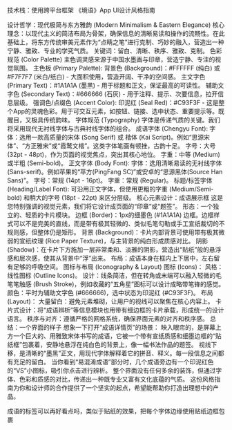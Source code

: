 技术栈：使用跨平台框架
《境语》App UI设计风格指南

设计哲学：现代极简与东方雅韵 (Modern Minimalism & Eastern Elegance)
核心理念：以现代主义的简洁布局为骨架，确保信息的清晰易读和操作的流畅性。在此基础上，将东方传统审美元素作为“点睛之笔”进行克制、巧妙的融入，营造出一种宁静、雅致、专业的学究气质。
关键词：留白、清晰、秩序、雅致、克制。
色彩规范 (Color Palette) 主色调灵感来源于中国水墨画与印章，营造宁静、专注的视觉氛围。
主色板 (Primary Palette):
背景色 (Background)：#FFFFFF (纯白) 或 #F7F7F7 (米白/纸白) - 大面积使用，营造开阔、干净的空间感。
主文字色 (Primary Text)：#1A1A1A (墨黑) - 用于标题和正文，保证最高的可读性。
辅助文字色 (Secondary Text)：#666666 (石灰) - 用于注释、提示、次要信息，拉开信息层级。
强调色/点缀色 (Accent Color):
印泥红 (Seal Red)：#C93F3F - 这是整个App的灵魂色彩。用于可交互元素，如按钮、链接、选中状态、重要提示等。既醒目，又极具传统韵味。
字体规范 (Typography) 字体是传递气质的关键。我们将采用现代无衬线字体与古典衬线字体的组合。
成语字体 (Chengyu Font):
字体：选用一款高质量的宋体 (Song Serif) 或 楷体 (Kai Script)。例如“思源宋体”、“方正雅宋”或“霞鹜文楷”。这类字体笔画有顿挫，古韵十足。
字号：大号 (32pt - 48pt)，作为页面的视觉焦点，突出其核心地位。
字重：中等 (Medium) 或半粗 (Semi-bold)。
正文字体 (Body Font):
字体：选用清晰易读的无衬线字体 (Sans-serif)。例如苹果的“苹方(PingFang SC)”或安卓的“思源黑体(Source Han Sans)”。
字号：常规 (14pt - 16pt)。
字重：常规 (Regular)。
标题/标签字体 (Heading/Label Font):
可沿用正文字体，但使用更粗的字重 (Medium/Semi-bold) 和稍大的字号 (18pt - 22pt) 来区分层级。
核心元素设计：成语展示框 这是您特别强调的视觉元素，我们将它设计成页面的“印章”或“题签”。
形态：一个独立的、轻质的卡片模块。
边框 (Border)：1px的细墨色 (#1A1A1A) 边框。边框样式可以不是完美的直线，而是带有极其轻微的、类似毛笔勾勒或手工宣纸裁切的不规则感，但整体仍是矩形。
背景 (Background)：卡片内部背景可使用带有极其微弱的宣纸纹理 (Rice Paper Texture)，与主背景的纯白形成质感对比。
阴影 (Shadow)：在卡片下方施加一层非常柔和、淡雅的阴影，营造出“贴纸”般的悬浮感和层次感，使其从背景中“浮”出来。
布局：成语本身在框内上下居中，左右留有足够的呼吸空间。
图标与布局 (Iconography & Layout)
图标 (Icons)：
风格：线性图标 (Outline Icons)。
设计：线条简洁，但在转角或末端可以融入轻微的毛笔笔触感 (Brush Stroke)，例如收藏的“五角星”图标可以设计成略带笔锋的感觉。
颜色：平时为辅助文字色 (#666666)，选中状态为印泥红 (#C93F3F)。
布局 (Layout)：
大量留白：避免元素堆砌，让用户的视线可以聚焦在核心内容上。
卡片式设计：将“成语辨析”等信息模块也用带有细边框的卡片承载，形成统一的设计语言。
秩序与对齐：遵循严格的网格系统，确保界面元素的对齐和秩序感。 总结：一个界面的样子 想象一下打开“成语详情页”的场景：
映入眼帘的，是屏幕上方一个巨大的、用雅致宋体书写的成语，它被一个带有宣纸质感和细墨边框的“贴纸框”包裹着，安静地悬浮在纯白色的背景上，像一幅书法作品的题签。
视线下移，是清晰的“墨黑”正文，用现代字体解释着它的拼音、释义。每一段信息之间都有充足的留白。
当你看到“易混淆成语”部分时，几个成语旁边有一个印泥红色的“VS”小图标，吸引你点击进行辨析。
整个界面没有任何多余的装饰，但通过字体、色彩和质感的对比，传递出一种既专业又富有文化底蕴的气质。 这份风格指南为你和设计师的合作提供了一个坚实的起点，希望能帮助你打造出理想中的产品。



成语的标签可以再好看点吗，类似于贴纸的效果，把每个字体边缘使用贴纸边框包裹